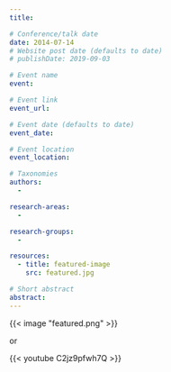 ```yaml
---
title:

# Conference/talk date
date: 2014-07-14
# Website post date (defaults to date)
# publishDate: 2019-09-03

# Event name
event:

# Event link
event_url:

# Event date (defaults to date)
event_date:

# Event location
event_location:

# Taxonomies
authors:
  -

research-areas:
  -

research-groups:
  -

resources:
  - title: featured-image
    src: featured.jpg

# Short abstract
abstract:    
---
```


{{< image "featured.png" >}}

or

{{< youtube C2jz9pfwh7Q >}}
